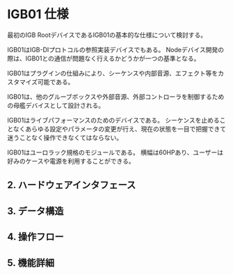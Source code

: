# IGB01 仕様

最初のIGB RootデバイスであるIGB01の基本的な仕様について検討する。

IGB01はIGB-DIプロトコルの参照実装デバイスでもある。
Nodeデバイス開発の際は、IGB01との通信が問題なく行えるかどうかが一つの基準となる。

IGB01はプラグインの仕組みにより、シーケンスや内部音源、エフェクト等をカスタマイズ可能である。

IGB01は、他のグルーブボックスや外部音源、外部コントローラを制御するための母艦デバイスとして設計される。

IGB01はライブパフォーマンスのためのデバイスである。
シーケンスを止めることなくあらゆる設定やパラメータの変更が行え、現在の状態を一目で把握できて迷うことなく操作できなくてはならない。

IGB01はユーロラック規格のモジュールである。
横幅は60HPあり、ユーザーは好みのケースや電源を利用することができる。

## 2. ハードウェアインタフェース

## 3. データ構造

## 4. 操作フロー

## 5. 機能詳細

